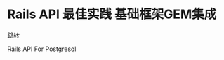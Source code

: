# Rails API 最佳实践 基础框架GEM集成

[跳转](https://menghuanwd.github.io/2019/09/29/railsapi.html)

Rails API For Postgresql